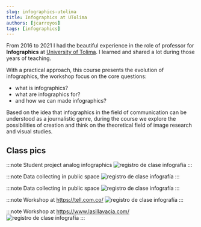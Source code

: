 ```yaml
---
slug: infographics-utolima
title: Infographics at UTolima
authors: [jcarroyos]
tags: [infographics]
---
```


From 2016 to 2021 I had the beautiful experience in the role of professor for **Infographics** at [University of Tolima](https://ut.edu.co/). I learned and shared a lot during those years of teaching.

<!--truncate-->

With a practical approach, this course presents the evolution of infographics, the workshop focus on the core questions:

- what is infographics?
- what are infographics for?
- and how we can made infographics?

Based on the idea that infographics in the field of communication can be understood as a journalistic genre, during the course we explore the possibilities of creation and think on the theoretical field of image research and visual studies.

## Class pics

:::note Student project analog infographics
![registro de clase infografía](https://jcarroyos-portfolio.s3.amazonaws.com/blog/utolima-infografia-1.jpg)
:::

:::note Data collecting in public space
![registro de clase infografía](https://jcarroyos-portfolio.s3.amazonaws.com/blog/utolima-infografia-2.jpg)
:::

:::note Data collecting in public space
![registro de clase infografía](https://jcarroyos-portfolio.s3.amazonaws.com/blog/utolima-infografia-3.jpg)
:::

:::note Workshop at https://tell.com.co/
![registro de clase infografía](https://jcarroyos-portfolio.s3.amazonaws.com/blog/utolima-infografia-4.jpg)
:::

:::note Workshop at https://www.lasillavacia.com/
![registro de clase infografía](https://jcarroyos-portfolio.s3.amazonaws.com/blog/utolima-infografia-5.jpg)
:::
